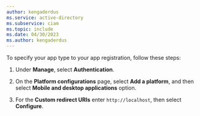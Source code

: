 ```yaml
---
author: kengaderdus
ms.service: active-directory
ms.subservice: ciam
ms.topic: include
ms.date: 04/30/2023
ms.author: kengaderdus
---
```

To specify your app type to your app registration, follow these steps: 

1. Under **Manage**, select **Authentication**.

1. On the **Platform configurations** page, select **Add a platform**, and then select **Mobile and desktop applications** option.
 
1. For the **Custom redirect URIs** enter `http://localhost`, then select **Configure**.